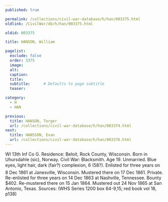 ```yaml
---
published: true

permalink: /collections/civil-war-database/h/han/003375.html
oldlink: /CivilWar/db/h/han/003375.html

oldid: 003375

title: HANSON, William

pagelist:
  exclude: false
  order: 3375
  image: 
  alt:
  caption:
  title:
  subtitle:      # Defaults to page subtitle
  teaser:

category: 
  - H 
  - HAN

previous:
  title: HANSON, Torger
  url: /collections/civil-war-database/h/han/003374.html  
next:
  title: HANSSON, Evan
  url: /collections/civil-war-database/h/han/003376.html   
---
```

WI 13th Inf Co G. Residence: Beloit, Rock County, Wisconsin. Born in Uhursdahle (sic), Norway. Civil War: Blacksmith. Age 19. Unmarried. Blue eyes, light hair, dark (fair?) complexion, 6&#146; (5&#146;8&#148;?). Enlisted for three years on 8 Dec 1861 at Janesville, Wisconsin. Mustered there on 17 Dec 1861. Private. Re-enlisted for three years on 14 Dec 1863 at Nashville, Tennessee. Bounty $402. Re-mustered there on 15 Jan 1864. Mustered out 24 Nov 1865 at San Antonio, Texas. Sources: (WHS Series 1200 box 64-9,15; red book vol 18, p138)